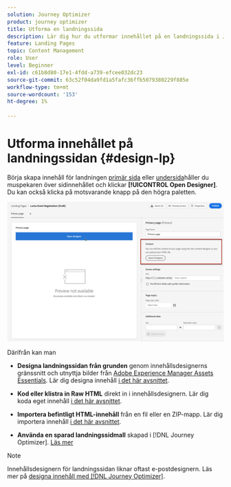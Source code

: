 ```yaml
---
solution: Journey Optimizer
product: journey optimizer
title: Utforma en landningssida
description: Lär dig hur du utformar innehållet på en landningssida i Journey Optimizer
feature: Landing Pages
topic: Content Management
role: User
level: Beginner
exl-id: c61b8d80-17e1-4fdd-a739-efcee032dc23
source-git-commit: 63c52f04da9fd1a5fafc36ffb5079380229f885e
workflow-type: tm+mt
source-wordcount: '153'
ht-degree: 1%

---
```


# Utforma innehållet på landningssidan {#design-lp}

Börja skapa innehåll för landningen [primär sida](create-lp.md#configure-primary-page) eller [undersida](create-lp.md#configure-subpages)håller du muspekaren över sidinnehållet och klickar **[!UICONTROL Open Designer]**. Du kan också klicka på motsvarande knapp på den högra paletten.

![](assets/lp_open-designer.png)

Därifrån kan man

* **Designa landningssidan från grunden** genom innehållsdesignerns gränssnitt och utnyttja bilder från [Adobe Experience Manager Assets Essentials](../design/assets-essentials.md). Lär dig designa innehåll <!--or use built-in templates--> [i det här avsnittet](../design/create-email-content.md).

* **Kod eller klistra in Raw HTML** direkt in i innehållsdesignern. Lär dig koda eget innehåll [i det här avsnittet](../design/code-content.md).

* **Importera befintligt HTML-innehåll** från en fil eller en ZIP-mapp. Lär dig importera innehåll [i det här avsnittet](../design/existing-content.md).

* **Använda en sparad landningssidmall** skapad i [!DNL Journey Optimizer]. [Läs mer](lp-templates.md)

>[!NOTE]
>
>Innehållsdesignern för landningssidan liknar oftast e-postdesignern. Läs mer på [designa innehåll med [!DNL Journey Optimizer]](../design/design-emails.md).
